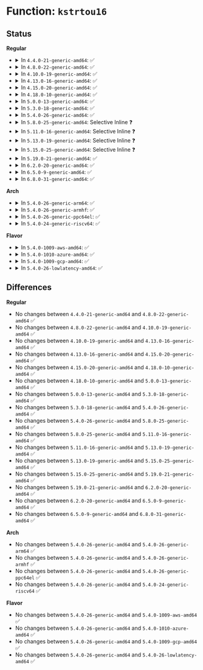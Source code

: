 # Function: <code>kstrtou16</code>

## Status
<b>Regular</b>
<ul>
<li>
<details>
<summary>In <code>4.4.0-21-generic-amd64</code>: ✅</summary>

```c
int kstrtou16(const char * s, unsigned int base, u16 * res)
```

```json
{
  "name": "kstrtou16",
  "collision_type": "Unique Global",
  "inline_type": "No",
  "funcs": [
    {
      "addr": 18446744071583047488,
      "name": "kstrtou16",
      "external": true,
      "loc": "lib/kstrtox.c:264",
      "file": "lib/kstrtox.c",
      "inline": "seen, unknown",
      "caller_inline": [],
      "caller_func": [
        "kernel/params.c:param_set_ushort",
        "lib/kstrtox.c:kstrtou16_from_user",
        "drivers/pci/pci-sysfs.c:sriov_numvfs_store",
        "drivers/usb/core/sysfs.c:usb2_lpm_l1_timeout_store",
        "net/core/netpoll.c:netpoll_parse_options",
        "net/core/netpoll.c:netpoll_parse_options"
      ]
    }
  ],
  "symbols": [
    {
      "addr": 18446744071583047488,
      "name": "kstrtou16",
      "section": ".text",
      "bind": "STB_GLOBAL",
      "size": 100
    }
  ]
}
```
</details>
</li>
<li>
<details>
<summary>In <code>4.8.0-22-generic-amd64</code>: ✅</summary>

```c
int kstrtou16(const char * s, unsigned int base, u16 * res)
```

```json
{
  "name": "kstrtou16",
  "collision_type": "Unique Global",
  "inline_type": "No",
  "funcs": [
    {
      "addr": 18446744071583341072,
      "name": "kstrtou16",
      "external": true,
      "loc": "lib/kstrtox.c:264",
      "file": "lib/kstrtox.c",
      "inline": "seen, unknown",
      "caller_inline": [],
      "caller_func": [
        "kernel/params.c:param_set_ushort",
        "lib/kstrtox.c:kstrtou16_from_user",
        "drivers/pci/pci-sysfs.c:sriov_numvfs_store",
        "drivers/usb/core/sysfs.c:usb2_lpm_l1_timeout_store",
        "net/core/netpoll.c:netpoll_parse_options",
        "net/core/netpoll.c:netpoll_parse_options"
      ]
    }
  ],
  "symbols": [
    {
      "addr": 18446744071583341072,
      "name": "kstrtou16",
      "section": ".text",
      "bind": "STB_GLOBAL",
      "size": 101
    }
  ]
}
```
</details>
</li>
<li>
<details>
<summary>In <code>4.10.0-19-generic-amd64</code>: ✅</summary>

```c
int kstrtou16(const char * s, unsigned int base, u16 * res)
```

```json
{
  "name": "kstrtou16",
  "collision_type": "Unique Global",
  "inline_type": "No",
  "funcs": [
    {
      "addr": 18446744071583466448,
      "name": "kstrtou16",
      "external": true,
      "loc": "lib/kstrtox.c:260",
      "file": "lib/kstrtox.c",
      "inline": "seen, unknown",
      "caller_inline": [],
      "caller_func": [
        "kernel/params.c:param_set_ushort",
        "lib/kstrtox.c:kstrtou16_from_user",
        "drivers/pci/pci-sysfs.c:sriov_numvfs_store",
        "drivers/usb/core/sysfs.c:usb2_lpm_l1_timeout_store",
        "net/core/netpoll.c:netpoll_parse_options",
        "net/core/netpoll.c:netpoll_parse_options"
      ]
    }
  ],
  "symbols": [
    {
      "addr": 18446744071583466448,
      "name": "kstrtou16",
      "section": ".text",
      "bind": "STB_GLOBAL",
      "size": 101
    }
  ]
}
```
</details>
</li>
<li>
<details>
<summary>In <code>4.13.0-16-generic-amd64</code>: ✅</summary>

```c
int kstrtou16(const char * s, unsigned int base, u16 * res)
```

```json
{
  "name": "kstrtou16",
  "collision_type": "Unique Global",
  "inline_type": "No",
  "funcs": [
    {
      "addr": 18446744071583488720,
      "name": "kstrtou16",
      "external": true,
      "loc": "lib/kstrtox.c:262",
      "file": "lib/kstrtox.c",
      "inline": "seen, unknown",
      "caller_inline": [],
      "caller_func": [
        "kernel/params.c:param_set_ushort",
        "lib/kstrtox.c:kstrtou16_from_user",
        "drivers/pci/pci-sysfs.c:sriov_numvfs_store",
        "drivers/pci/endpoint/pci-ep-cfs.c:pci_epf_subsys_id_store",
        "drivers/pci/endpoint/pci-ep-cfs.c:pci_epf_subsys_vendor_id_store",
        "drivers/pci/endpoint/pci-ep-cfs.c:pci_epf_deviceid_store",
        "drivers/pci/endpoint/pci-ep-cfs.c:pci_epf_vendorid_store",
        "drivers/usb/core/sysfs.c:usb2_lpm_l1_timeout_store",
        "net/core/utils.c:inet_pton_with_scope",
        "net/core/netpoll.c:netpoll_parse_options",
        "net/core/netpoll.c:netpoll_parse_options"
      ]
    }
  ],
  "symbols": [
    {
      "addr": 18446744071583488720,
      "name": "kstrtou16",
      "section": ".text",
      "bind": "STB_GLOBAL",
      "size": 102
    }
  ]
}
```
</details>
</li>
<li>
<details>
<summary>In <code>4.15.0-20-generic-amd64</code>: ✅</summary>

```c
int kstrtou16(const char * s, unsigned int base, u16 * res)
```

```json
{
  "name": "kstrtou16",
  "collision_type": "Unique Global",
  "inline_type": "No",
  "funcs": [
    {
      "addr": 18446744071583669760,
      "name": "kstrtou16",
      "external": true,
      "loc": "lib/kstrtox.c:263",
      "file": "lib/kstrtox.c",
      "inline": "seen, unknown",
      "caller_inline": [],
      "caller_func": [
        "kernel/params.c:param_set_ushort",
        "lib/kstrtox.c:kstrtou16_from_user",
        "drivers/pci/pci-sysfs.c:sriov_numvfs_store",
        "drivers/pci/endpoint/pci-ep-cfs.c:pci_epf_subsys_id_store",
        "drivers/pci/endpoint/pci-ep-cfs.c:pci_epf_subsys_vendor_id_store",
        "drivers/pci/endpoint/pci-ep-cfs.c:pci_epf_deviceid_store",
        "drivers/pci/endpoint/pci-ep-cfs.c:pci_epf_vendorid_store",
        "drivers/usb/core/sysfs.c:usb2_lpm_l1_timeout_store",
        "net/core/utils.c:inet_pton_with_scope",
        "net/core/netpoll.c:netpoll_parse_options",
        "net/core/netpoll.c:netpoll_parse_options"
      ]
    }
  ],
  "symbols": [
    {
      "addr": 18446744071583669760,
      "name": "kstrtou16",
      "section": ".text",
      "bind": "STB_GLOBAL",
      "size": 102
    }
  ]
}
```
</details>
</li>
<li>
<details>
<summary>In <code>4.18.0-10-generic-amd64</code>: ✅</summary>

```c
int kstrtou16(const char * s, unsigned int base, u16 * res)
```

```json
{
  "name": "kstrtou16",
  "collision_type": "Unique Global",
  "inline_type": "No",
  "funcs": [
    {
      "addr": 18446744071583887536,
      "name": "kstrtou16",
      "external": true,
      "loc": "lib/kstrtox.c:263",
      "file": "lib/kstrtox.c",
      "inline": "seen, unknown",
      "caller_inline": [],
      "caller_func": [
        "kernel/params.c:param_set_ushort",
        "lib/kstrtox.c:kstrtou16_from_user",
        "drivers/pci/pci-sysfs.c:sriov_numvfs_store",
        "drivers/pci/endpoint/pci-ep-cfs.c:pci_epf_subsys_id_store",
        "drivers/pci/endpoint/pci-ep-cfs.c:pci_epf_subsys_vendor_id_store",
        "drivers/pci/endpoint/pci-ep-cfs.c:pci_epf_deviceid_store",
        "drivers/pci/endpoint/pci-ep-cfs.c:pci_epf_vendorid_store",
        "drivers/usb/core/sysfs.c:usb2_lpm_l1_timeout_store",
        "net/core/utils.c:inet_pton_with_scope",
        "net/core/netpoll.c:netpoll_parse_options",
        "net/core/netpoll.c:netpoll_parse_options"
      ]
    }
  ],
  "symbols": [
    {
      "addr": 18446744071583887536,
      "name": "kstrtou16",
      "section": ".text",
      "bind": "STB_GLOBAL",
      "size": 102
    }
  ]
}
```
</details>
</li>
<li>
<details>
<summary>In <code>5.0.0-13-generic-amd64</code>: ✅</summary>

```c
int kstrtou16(const char * s, unsigned int base, u16 * res)
```

```json
{
  "name": "kstrtou16",
  "collision_type": "Unique Global",
  "inline_type": "No",
  "funcs": [
    {
      "addr": 18446744071583971776,
      "name": "kstrtou16",
      "external": true,
      "loc": "lib/kstrtox.c:263",
      "file": "lib/kstrtox.c",
      "inline": "seen, unknown",
      "caller_inline": [],
      "caller_func": [
        "kernel/params.c:param_set_ushort",
        "lib/kstrtox.c:kstrtou16_from_user",
        "drivers/pci/pci-sysfs.c:sriov_numvfs_store",
        "drivers/pci/endpoint/pci-ep-cfs.c:pci_epf_subsys_id_store",
        "drivers/pci/endpoint/pci-ep-cfs.c:pci_epf_subsys_vendor_id_store",
        "drivers/pci/endpoint/pci-ep-cfs.c:pci_epf_deviceid_store",
        "drivers/pci/endpoint/pci-ep-cfs.c:pci_epf_vendorid_store",
        "drivers/pci/endpoint/pci-ep-cfs.c:pci_epf_msix_interrupts_store",
        "drivers/usb/core/sysfs.c:usb2_lpm_l1_timeout_store",
        "net/core/utils.c:inet_pton_with_scope",
        "net/core/netpoll.c:netpoll_parse_options",
        "net/core/netpoll.c:netpoll_parse_options"
      ]
    }
  ],
  "symbols": [
    {
      "addr": 18446744071583971776,
      "name": "kstrtou16",
      "section": ".text",
      "bind": "STB_GLOBAL",
      "size": 102
    }
  ]
}
```
</details>
</li>
<li>
<details>
<summary>In <code>5.3.0-18-generic-amd64</code>: ✅</summary>

```c
int kstrtou16(const char * s, unsigned int base, u16 * res)
```

```json
{
  "name": "kstrtou16",
  "collision_type": "Unique Global",
  "inline_type": "No",
  "funcs": [
    {
      "addr": 18446744071584152992,
      "name": "kstrtou16",
      "external": true,
      "loc": "lib/kstrtox.c:263",
      "file": "lib/kstrtox.c",
      "inline": "seen, unknown",
      "caller_inline": [],
      "caller_func": [
        "kernel/params.c:param_set_ushort",
        "lib/kstrtox.c:kstrtou16_from_user",
        "drivers/pci/pci-sysfs.c:sriov_numvfs_store",
        "drivers/pci/endpoint/pci-ep-cfs.c:pci_epf_subsys_id_store",
        "drivers/pci/endpoint/pci-ep-cfs.c:pci_epf_subsys_vendor_id_store",
        "drivers/pci/endpoint/pci-ep-cfs.c:pci_epf_deviceid_store",
        "drivers/pci/endpoint/pci-ep-cfs.c:pci_epf_vendorid_store",
        "drivers/pci/endpoint/pci-ep-cfs.c:pci_epf_msix_interrupts_store",
        "drivers/usb/core/sysfs.c:usb2_lpm_l1_timeout_store",
        "net/core/utils.c:inet_pton_with_scope",
        "net/core/netpoll.c:netpoll_parse_options",
        "net/core/netpoll.c:netpoll_parse_options"
      ]
    }
  ],
  "symbols": [
    {
      "addr": 18446744071584152992,
      "name": "kstrtou16",
      "section": ".text",
      "bind": "STB_GLOBAL",
      "size": 102
    }
  ]
}
```
</details>
</li>
<li>
<details>
<summary>In <code>5.4.0-26-generic-amd64</code>: ✅</summary>

```c
int kstrtou16(const char * s, unsigned int base, u16 * res)
```

```json
{
  "name": "kstrtou16",
  "collision_type": "Unique Global",
  "inline_type": "No",
  "funcs": [
    {
      "addr": 18446744071584275616,
      "name": "kstrtou16",
      "external": true,
      "loc": "lib/kstrtox.c:263",
      "file": "lib/kstrtox.c",
      "inline": "seen, unknown",
      "caller_inline": [],
      "caller_func": [
        "kernel/params.c:param_set_ushort",
        "lib/kstrtox.c:kstrtou16_from_user",
        "drivers/pci/iov.c:sriov_numvfs_store",
        "drivers/pci/endpoint/pci-ep-cfs.c:pci_epf_subsys_id_store",
        "drivers/pci/endpoint/pci-ep-cfs.c:pci_epf_subsys_vendor_id_store",
        "drivers/pci/endpoint/pci-ep-cfs.c:pci_epf_deviceid_store",
        "drivers/pci/endpoint/pci-ep-cfs.c:pci_epf_vendorid_store",
        "drivers/pci/endpoint/pci-ep-cfs.c:pci_epf_msix_interrupts_store",
        "drivers/usb/core/sysfs.c:usb2_lpm_l1_timeout_store",
        "net/core/utils.c:inet_pton_with_scope",
        "net/core/netpoll.c:netpoll_parse_options",
        "net/core/netpoll.c:netpoll_parse_options"
      ]
    }
  ],
  "symbols": [
    {
      "addr": 18446744071584275616,
      "name": "kstrtou16",
      "section": ".text",
      "bind": "STB_GLOBAL",
      "size": 102
    }
  ]
}
```
</details>
</li>
<li>
<details>
<summary>In <code>5.8.0-25-generic-amd64</code>: Selective Inline ❓</summary>

```c
int kstrtou16(const char * s, unsigned int base, u16 * res)
```

```json
{
  "name": "kstrtou16",
  "collision_type": "Unique Global",
  "inline_type": "Selective",
  "funcs": [
    {
      "addr": 18446744071584685163,
      "name": "kstrtou16",
      "external": true,
      "loc": "lib/kstrtox.c:263",
      "file": "lib/kstrtox.c",
      "inline": "not declared, inlined",
      "caller_inline": [
        "lib/kstrtox.c:kstrtou16_from_user"
      ],
      "caller_func": [
        "kernel/params.c:param_set_ushort",
        "drivers/pci/iov.c:sriov_numvfs_store",
        "drivers/pci/endpoint/pci-ep-cfs.c:pci_epf_subsys_id_store",
        "drivers/pci/endpoint/pci-ep-cfs.c:pci_epf_subsys_vendor_id_store",
        "drivers/pci/endpoint/pci-ep-cfs.c:pci_epf_deviceid_store",
        "drivers/pci/endpoint/pci-ep-cfs.c:pci_epf_vendorid_store",
        "drivers/pci/endpoint/pci-ep-cfs.c:pci_epf_msix_interrupts_store",
        "drivers/usb/core/sysfs.c:usb2_lpm_l1_timeout_store",
        "drivers/usb/core/quirks.c:quirks_param_set",
        "drivers/usb/core/quirks.c:quirks_param_set",
        "net/core/utils.c:inet_pton_with_scope",
        "net/core/netpoll.c:netpoll_parse_options",
        "net/core/netpoll.c:netpoll_parse_options"
      ]
    }
  ],
  "symbols": [
    {
      "addr": 18446744071584684848,
      "name": "kstrtou16",
      "section": ".text",
      "bind": "STB_GLOBAL",
      "size": 101
    }
  ]
}
```
</details>
</li>
<li>
<details>
<summary>In <code>5.11.0-16-generic-amd64</code>: Selective Inline ❓</summary>

```c
int kstrtou16(const char * s, unsigned int base, u16 * res)
```

```json
{
  "name": "kstrtou16",
  "collision_type": "Unique Global",
  "inline_type": "Selective",
  "funcs": [
    {
      "addr": 18446744071584802731,
      "name": "kstrtou16",
      "external": true,
      "loc": "lib/kstrtox.c:259",
      "file": "lib/kstrtox.c",
      "inline": "not declared, inlined",
      "caller_inline": [
        "lib/kstrtox.c:kstrtou16_from_user"
      ],
      "caller_func": [
        "kernel/params.c:param_set_ushort",
        "drivers/pci/iov.c:sriov_numvfs_store",
        "drivers/pci/endpoint/pci-ep-cfs.c:pci_epf_subsys_id_store",
        "drivers/pci/endpoint/pci-ep-cfs.c:pci_epf_subsys_vendor_id_store",
        "drivers/pci/endpoint/pci-ep-cfs.c:pci_epf_deviceid_store",
        "drivers/pci/endpoint/pci-ep-cfs.c:pci_epf_vendorid_store",
        "drivers/pci/endpoint/pci-ep-cfs.c:pci_epf_msix_interrupts_store",
        "drivers/usb/core/sysfs.c:usb2_lpm_l1_timeout_store",
        "drivers/usb/core/quirks.c:quirks_param_set",
        "drivers/usb/core/quirks.c:quirks_param_set",
        "net/core/utils.c:inet_pton_with_scope",
        "net/core/netpoll.c:netpoll_parse_options",
        "net/core/netpoll.c:netpoll_parse_options"
      ]
    }
  ],
  "symbols": [
    {
      "addr": 18446744071584802416,
      "name": "kstrtou16",
      "section": ".text",
      "bind": "STB_GLOBAL",
      "size": 101
    }
  ]
}
```
</details>
</li>
<li>
<details>
<summary>In <code>5.13.0-19-generic-amd64</code>: Selective Inline ❓</summary>

```c
int kstrtou16(const char * s, unsigned int base, u16 * res)
```

```json
{
  "name": "kstrtou16",
  "collision_type": "Unique Global",
  "inline_type": "Selective",
  "funcs": [
    {
      "addr": 18446744071584846891,
      "name": "kstrtou16",
      "external": true,
      "loc": "lib/kstrtox.c:266",
      "file": "lib/kstrtox.c",
      "inline": "not declared, inlined",
      "caller_inline": [
        "lib/kstrtox.c:kstrtou16_from_user"
      ],
      "caller_func": [
        "kernel/params.c:param_set_ushort",
        "drivers/pci/iov.c:sriov_numvfs_store",
        "drivers/pci/endpoint/pci-ep-cfs.c:pci_epf_subsys_id_store",
        "drivers/pci/endpoint/pci-ep-cfs.c:pci_epf_subsys_vendor_id_store",
        "drivers/pci/endpoint/pci-ep-cfs.c:pci_epf_deviceid_store",
        "drivers/pci/endpoint/pci-ep-cfs.c:pci_epf_vendorid_store",
        "drivers/pci/endpoint/pci-ep-cfs.c:pci_epf_msix_interrupts_store",
        "drivers/usb/core/sysfs.c:usb2_lpm_l1_timeout_store",
        "drivers/usb/core/quirks.c:quirks_param_set",
        "drivers/usb/core/quirks.c:quirks_param_set",
        "net/core/utils.c:inet_pton_with_scope",
        "net/core/netpoll.c:netpoll_parse_options",
        "net/core/netpoll.c:netpoll_parse_options"
      ]
    }
  ],
  "symbols": [
    {
      "addr": 18446744071584846080,
      "name": "kstrtou16",
      "section": ".text",
      "bind": "STB_GLOBAL",
      "size": 101
    }
  ]
}
```
</details>
</li>
<li>
<details>
<summary>In <code>5.15.0-25-generic-amd64</code>: Selective Inline ❓</summary>

```c
int kstrtou16(const char * s, unsigned int base, u16 * res)
```

```json
{
  "name": "kstrtou16",
  "collision_type": "Unique Global",
  "inline_type": "Selective",
  "funcs": [
    {
      "addr": 18446744071585266929,
      "name": "kstrtou16",
      "external": true,
      "loc": "lib/kstrtox.c:267",
      "file": "lib/kstrtox.c",
      "inline": "not declared, inlined",
      "caller_inline": [
        "lib/kstrtox.c:kstrtou16_from_user"
      ],
      "caller_func": [
        "kernel/params.c:param_set_ushort",
        "drivers/pci/iov.c:sriov_numvfs_store",
        "drivers/pci/endpoint/pci-ep-cfs.c:pci_epf_subsys_id_store",
        "drivers/pci/endpoint/pci-ep-cfs.c:pci_epf_subsys_vendor_id_store",
        "drivers/pci/endpoint/pci-ep-cfs.c:pci_epf_deviceid_store",
        "drivers/pci/endpoint/pci-ep-cfs.c:pci_epf_vendorid_store",
        "drivers/pci/endpoint/pci-ep-cfs.c:pci_epf_msix_interrupts_store",
        "drivers/usb/core/sysfs.c:usb2_lpm_l1_timeout_store",
        "drivers/usb/core/quirks.c:quirks_param_set",
        "drivers/usb/core/quirks.c:quirks_param_set",
        "net/core/utils.c:inet_pton_with_scope",
        "net/core/netpoll.c:netpoll_parse_options",
        "net/core/netpoll.c:netpoll_parse_options"
      ]
    }
  ],
  "symbols": [
    {
      "addr": 18446744071585266064,
      "name": "kstrtou16",
      "section": ".text",
      "bind": "STB_GLOBAL",
      "size": 101
    }
  ]
}
```
</details>
</li>
<li>
<details>
<summary>In <code>5.19.0-21-generic-amd64</code>: ✅</summary>

```c
int kstrtou16(const char * s, unsigned int base, u16 * res)
```

```json
{
  "name": "kstrtou16",
  "collision_type": "Unique Global",
  "inline_type": "No",
  "funcs": [
    {
      "addr": 18446744071586111072,
      "name": "kstrtou16",
      "external": true,
      "loc": "lib/kstrtox.c:275",
      "file": "lib/kstrtox.c",
      "inline": "seen, unknown",
      "caller_inline": [],
      "caller_func": [
        "kernel/params.c:param_set_ushort",
        "lib/kstrtox.c:kstrtou16_from_user",
        "drivers/pci/iov.c:sriov_numvfs_store",
        "drivers/pci/endpoint/pci-ep-cfs.c:pci_epf_subsys_id_store",
        "drivers/pci/endpoint/pci-ep-cfs.c:pci_epf_subsys_vendor_id_store",
        "drivers/pci/endpoint/pci-ep-cfs.c:pci_epf_deviceid_store",
        "drivers/pci/endpoint/pci-ep-cfs.c:pci_epf_vendorid_store",
        "drivers/pci/endpoint/pci-ep-cfs.c:pci_epf_msix_interrupts_store",
        "drivers/char/hw_random/core.c:rng_quality_store",
        "drivers/usb/core/sysfs.c:usb2_lpm_l1_timeout_store",
        "drivers/usb/core/quirks.c:quirks_param_set",
        "drivers/usb/core/quirks.c:quirks_param_set",
        "net/core/utils.c:inet_pton_with_scope",
        "net/core/netpoll.c:netpoll_parse_options",
        "net/core/netpoll.c:netpoll_parse_options"
      ]
    }
  ],
  "symbols": [
    {
      "addr": 18446744071586111072,
      "name": "kstrtou16",
      "section": ".text",
      "bind": "STB_GLOBAL",
      "size": 108
    }
  ]
}
```
</details>
</li>
<li>
<details>
<summary>In <code>6.2.0-20-generic-amd64</code>: ✅</summary>

```c
int kstrtou16(const char * s, unsigned int base, u16 * res)
```

```json
{
  "name": "kstrtou16",
  "collision_type": "Unique Global",
  "inline_type": "No",
  "funcs": [
    {
      "addr": 18446744071587096848,
      "name": "kstrtou16",
      "external": true,
      "loc": "lib/kstrtox.c:275",
      "file": "lib/kstrtox.c",
      "inline": "seen, unknown",
      "caller_inline": [],
      "caller_func": [
        "kernel/params.c:param_set_ushort",
        "lib/kstrtox.c:kstrtou16_from_user",
        "drivers/pci/iov.c:sriov_numvfs_store",
        "drivers/pci/endpoint/pci-ep-cfs.c:pci_epf_subsys_id_store",
        "drivers/pci/endpoint/pci-ep-cfs.c:pci_epf_subsys_vendor_id_store",
        "drivers/pci/endpoint/pci-ep-cfs.c:pci_epf_deviceid_store",
        "drivers/pci/endpoint/pci-ep-cfs.c:pci_epf_vendorid_store",
        "drivers/pci/endpoint/pci-ep-cfs.c:pci_epf_msix_interrupts_store",
        "drivers/char/hw_random/core.c:rng_quality_store",
        "drivers/usb/core/sysfs.c:usb2_lpm_l1_timeout_store",
        "drivers/usb/core/quirks.c:quirks_param_set",
        "drivers/usb/core/quirks.c:quirks_param_set",
        "net/core/utils.c:inet_pton_with_scope",
        "net/core/netpoll.c:netpoll_parse_options",
        "net/core/netpoll.c:netpoll_parse_options"
      ]
    }
  ],
  "symbols": [
    {
      "addr": 18446744071587096848,
      "name": "kstrtou16",
      "section": ".text",
      "bind": "STB_GLOBAL",
      "size": 108
    }
  ]
}
```
</details>
</li>
<li>
<details>
<summary>In <code>6.5.0-9-generic-amd64</code>: ✅</summary>

```c
int kstrtou16(const char * s, unsigned int base, u16 * res)
```

```json
{
  "name": "kstrtou16",
  "collision_type": "Unique Global",
  "inline_type": "No",
  "funcs": [
    {
      "addr": 18446744071587356912,
      "name": "kstrtou16",
      "external": true,
      "loc": "lib/kstrtox.c:275",
      "file": "lib/kstrtox.c",
      "inline": "seen, unknown",
      "caller_inline": [],
      "caller_func": [
        "kernel/params.c:param_set_ushort",
        "lib/kstrtox.c:kstrtou16_from_user",
        "drivers/pci/iov.c:sriov_numvfs_store",
        "drivers/pci/endpoint/pci-ep-cfs.c:pci_epf_subsys_id_store",
        "drivers/pci/endpoint/pci-ep-cfs.c:pci_epf_subsys_vendor_id_store",
        "drivers/pci/endpoint/pci-ep-cfs.c:pci_epf_deviceid_store",
        "drivers/pci/endpoint/pci-ep-cfs.c:pci_epf_vendorid_store",
        "drivers/pci/endpoint/pci-ep-cfs.c:pci_epf_msix_interrupts_store",
        "drivers/char/hw_random/core.c:rng_quality_store",
        "drivers/usb/core/sysfs.c:usb2_lpm_l1_timeout_store",
        "drivers/usb/core/quirks.c:quirks_param_set",
        "drivers/usb/core/quirks.c:quirks_param_set",
        "drivers/usb/host/xhci-dbgcap.c:dbc_bcdDevice_store",
        "drivers/usb/host/xhci-dbgcap.c:dbc_idProduct_store",
        "drivers/usb/host/xhci-dbgcap.c:dbc_idVendor_store",
        "net/core/utils.c:inet_pton_with_scope",
        "net/core/netpoll.c:netpoll_parse_options",
        "net/core/netpoll.c:netpoll_parse_options"
      ]
    }
  ],
  "symbols": [
    {
      "addr": 18446744071587356912,
      "name": "kstrtou16",
      "section": ".text",
      "bind": "STB_GLOBAL",
      "size": 108
    }
  ]
}
```
</details>
</li>
<li>
<details>
<summary>In <code>6.8.0-31-generic-amd64</code>: ✅</summary>

```c
int kstrtou16(const char * s, unsigned int base, u16 * res)
```

```json
{
  "name": "kstrtou16",
  "collision_type": "Unique Global",
  "inline_type": "No",
  "funcs": [
    {
      "addr": 18446744071587643232,
      "name": "kstrtou16",
      "external": true,
      "loc": "lib/kstrtox.c:275",
      "file": "lib/kstrtox.c",
      "inline": "seen, unknown",
      "caller_inline": [],
      "caller_func": [
        "kernel/params.c:param_set_ushort",
        "lib/kstrtox.c:kstrtou16_from_user",
        "drivers/pci/iov.c:sriov_numvfs_store",
        "drivers/pci/endpoint/pci-ep-cfs.c:pci_epf_subsys_id_store",
        "drivers/pci/endpoint/pci-ep-cfs.c:pci_epf_subsys_vendor_id_store",
        "drivers/pci/endpoint/pci-ep-cfs.c:pci_epf_deviceid_store",
        "drivers/pci/endpoint/pci-ep-cfs.c:pci_epf_vendorid_store",
        "drivers/pci/endpoint/pci-ep-cfs.c:pci_epf_msix_interrupts_store",
        "drivers/char/hw_random/core.c:rng_quality_store",
        "drivers/usb/core/sysfs.c:usb2_lpm_l1_timeout_store",
        "drivers/usb/core/quirks.c:quirks_param_set",
        "drivers/usb/core/quirks.c:quirks_param_set",
        "drivers/usb/host/xhci-dbgcap.c:dbc_bcdDevice_store",
        "drivers/usb/host/xhci-dbgcap.c:dbc_idProduct_store",
        "drivers/usb/host/xhci-dbgcap.c:dbc_idVendor_store",
        "net/core/utils.c:inet_pton_with_scope",
        "net/core/netpoll.c:netpoll_parse_options",
        "net/core/netpoll.c:netpoll_parse_options"
      ]
    }
  ],
  "symbols": [
    {
      "addr": 18446744071587643232,
      "name": "kstrtou16",
      "section": ".text",
      "bind": "STB_GLOBAL",
      "size": 108
    }
  ]
}
```
</details>
</li>
</ul>
<b>Arch</b>
<ul>
<li>
<details>
<summary>In <code>5.4.0-26-generic-arm64</code>: ✅</summary>

```c
int kstrtou16(const char * s, unsigned int base, u16 * res)
```

```json
{
  "name": "kstrtou16",
  "collision_type": "Unique Global",
  "inline_type": "No",
  "funcs": [
    {
      "addr": 18446603336496160952,
      "name": "kstrtou16",
      "external": true,
      "loc": "lib/kstrtox.c:263",
      "file": "lib/kstrtox.c",
      "inline": "seen, unknown",
      "caller_inline": [],
      "caller_func": [
        "kernel/params.c:param_set_ushort",
        "lib/kstrtox.c:kstrtou16_from_user",
        "drivers/pci/iov.c:sriov_numvfs_store",
        "drivers/pci/endpoint/pci-ep-cfs.c:pci_epf_subsys_id_store",
        "drivers/pci/endpoint/pci-ep-cfs.c:pci_epf_subsys_vendor_id_store",
        "drivers/pci/endpoint/pci-ep-cfs.c:pci_epf_deviceid_store",
        "drivers/pci/endpoint/pci-ep-cfs.c:pci_epf_vendorid_store",
        "drivers/pci/endpoint/pci-ep-cfs.c:pci_epf_msix_interrupts_store",
        "drivers/usb/core/sysfs.c:usb2_lpm_l1_timeout_store",
        "net/core/utils.c:inet_pton_with_scope",
        "net/core/netpoll.c:netpoll_parse_options",
        "net/core/netpoll.c:netpoll_parse_options"
      ]
    }
  ],
  "symbols": [
    {
      "addr": 18446603336496160952,
      "name": "kstrtou16",
      "section": ".text",
      "bind": "STB_GLOBAL",
      "size": 124
    }
  ]
}
```
</details>
</li>
<li>
<details>
<summary>In <code>5.4.0-26-generic-armhf</code>: ✅</summary>

```c
int kstrtou16(const char * s, unsigned int base, u16 * res)
```

```json
{
  "name": "kstrtou16",
  "collision_type": "Unique Global",
  "inline_type": "No",
  "funcs": [
    {
      "addr": 3229481924,
      "name": "kstrtou16",
      "external": true,
      "loc": "lib/kstrtox.c:263",
      "file": "lib/kstrtox.c",
      "inline": "seen, unknown",
      "caller_inline": [],
      "caller_func": [
        "kernel/params.c:param_set_ushort",
        "lib/kstrtox.c:kstrtou16_from_user",
        "drivers/pci/iov.c:sriov_numvfs_store",
        "drivers/pci/endpoint/pci-ep-cfs.c:pci_epf_subsys_id_store",
        "drivers/pci/endpoint/pci-ep-cfs.c:pci_epf_subsys_vendor_id_store",
        "drivers/pci/endpoint/pci-ep-cfs.c:pci_epf_deviceid_store",
        "drivers/pci/endpoint/pci-ep-cfs.c:pci_epf_vendorid_store",
        "drivers/pci/endpoint/pci-ep-cfs.c:pci_epf_msix_interrupts_store",
        "drivers/usb/core/sysfs.c:usb2_lpm_l1_timeout_store",
        "net/core/utils.c:inet_pton_with_scope",
        "net/core/netpoll.c:netpoll_parse_options",
        "net/core/netpoll.c:netpoll_parse_options"
      ]
    }
  ],
  "symbols": [
    {
      "addr": 3229481924,
      "name": "kstrtou16",
      "section": ".text",
      "bind": "STB_GLOBAL",
      "size": 132
    }
  ]
}
```
</details>
</li>
<li>
<details>
<summary>In <code>5.4.0-26-generic-ppc64el</code>: ✅</summary>

```c
int kstrtou16(const char * s, unsigned int base, u16 * res)
```

```json
{
  "name": "kstrtou16",
  "collision_type": "Unique Global",
  "inline_type": "No",
  "funcs": [
    {
      "addr": 13835058055290424736,
      "name": "kstrtou16",
      "external": true,
      "loc": "lib/kstrtox.c:263",
      "file": "lib/kstrtox.c",
      "inline": "seen, unknown",
      "caller_inline": [],
      "caller_func": [
        "kernel/params.c:param_set_ushort",
        "lib/kstrtox.c:kstrtou16_from_user",
        "drivers/pci/iov.c:sriov_numvfs_store",
        "drivers/pci/endpoint/pci-ep-cfs.c:pci_epf_subsys_id_store",
        "drivers/pci/endpoint/pci-ep-cfs.c:pci_epf_subsys_vendor_id_store",
        "drivers/pci/endpoint/pci-ep-cfs.c:pci_epf_deviceid_store",
        "drivers/pci/endpoint/pci-ep-cfs.c:pci_epf_vendorid_store",
        "drivers/pci/endpoint/pci-ep-cfs.c:pci_epf_msix_interrupts_store",
        "drivers/usb/core/sysfs.c:usb2_lpm_l1_timeout_store",
        "net/core/utils.c:inet_pton_with_scope",
        "net/core/netpoll.c:netpoll_parse_options",
        "net/core/netpoll.c:netpoll_parse_options"
      ]
    }
  ],
  "symbols": [
    {
      "addr": 13835058055290424736,
      "name": "kstrtou16",
      "section": ".text",
      "bind": "STB_GLOBAL",
      "size": 160
    }
  ]
}
```
</details>
</li>
<li>
<details>
<summary>In <code>5.4.0-24-generic-riscv64</code>: ✅</summary>

```c
int kstrtou16(const char * s, unsigned int base, u16 * res)
```

```json
{
  "name": "kstrtou16",
  "collision_type": "Unique Global",
  "inline_type": "No",
  "funcs": [
    {
      "addr": 18446743936275212538,
      "name": "kstrtou16",
      "external": true,
      "loc": "lib/kstrtox.c:263",
      "file": "lib/kstrtox.c",
      "inline": "seen, unknown",
      "caller_inline": [],
      "caller_func": [
        "kernel/params.c:param_set_ushort",
        "lib/kstrtox.c:kstrtou16_from_user",
        "drivers/pci/iov.c:sriov_numvfs_store",
        "drivers/pci/endpoint/pci-ep-cfs.c:pci_epf_subsys_id_store",
        "drivers/pci/endpoint/pci-ep-cfs.c:pci_epf_subsys_vendor_id_store",
        "drivers/pci/endpoint/pci-ep-cfs.c:pci_epf_deviceid_store",
        "drivers/pci/endpoint/pci-ep-cfs.c:pci_epf_vendorid_store",
        "drivers/pci/endpoint/pci-ep-cfs.c:pci_epf_msix_interrupts_store",
        "drivers/usb/core/sysfs.c:usb2_lpm_l1_timeout_store",
        "net/core/utils.c:inet_pton_with_scope",
        "net/core/netpoll.c:netpoll_parse_options",
        "net/core/netpoll.c:netpoll_parse_options"
      ]
    }
  ],
  "symbols": [
    {
      "addr": 18446743936275212538,
      "name": "kstrtou16",
      "section": ".text",
      "bind": "STB_GLOBAL",
      "size": 78
    }
  ]
}
```
</details>
</li>
</ul>
<b>Flavor</b>
<ul>
<li>
<details>
<summary>In <code>5.4.0-1009-aws-amd64</code>: ✅</summary>

```c
int kstrtou16(const char * s, unsigned int base, u16 * res)
```

```json
{
  "name": "kstrtou16",
  "collision_type": "Unique Global",
  "inline_type": "No",
  "funcs": [
    {
      "addr": 18446744071584244352,
      "name": "kstrtou16",
      "external": true,
      "loc": "lib/kstrtox.c:263",
      "file": "lib/kstrtox.c",
      "inline": "seen, unknown",
      "caller_inline": [],
      "caller_func": [
        "kernel/params.c:param_set_ushort",
        "lib/kstrtox.c:kstrtou16_from_user",
        "drivers/pci/iov.c:sriov_numvfs_store",
        "drivers/pci/endpoint/pci-ep-cfs.c:pci_epf_subsys_id_store",
        "drivers/pci/endpoint/pci-ep-cfs.c:pci_epf_subsys_vendor_id_store",
        "drivers/pci/endpoint/pci-ep-cfs.c:pci_epf_deviceid_store",
        "drivers/pci/endpoint/pci-ep-cfs.c:pci_epf_vendorid_store",
        "drivers/pci/endpoint/pci-ep-cfs.c:pci_epf_msix_interrupts_store",
        "drivers/usb/core/sysfs.c:usb2_lpm_l1_timeout_store",
        "net/core/utils.c:inet_pton_with_scope",
        "net/core/netpoll.c:netpoll_parse_options",
        "net/core/netpoll.c:netpoll_parse_options"
      ]
    }
  ],
  "symbols": [
    {
      "addr": 18446744071584244352,
      "name": "kstrtou16",
      "section": ".text",
      "bind": "STB_GLOBAL",
      "size": 102
    }
  ]
}
```
</details>
</li>
<li>
<details>
<summary>In <code>5.4.0-1010-azure-amd64</code>: ✅</summary>

```c
int kstrtou16(const char * s, unsigned int base, u16 * res)
```

```json
{
  "name": "kstrtou16",
  "collision_type": "Unique Global",
  "inline_type": "No",
  "funcs": [
    {
      "addr": 18446744071584179552,
      "name": "kstrtou16",
      "external": true,
      "loc": "lib/kstrtox.c:263",
      "file": "lib/kstrtox.c",
      "inline": "seen, unknown",
      "caller_inline": [],
      "caller_func": [
        "kernel/params.c:param_set_ushort",
        "lib/kstrtox.c:kstrtou16_from_user",
        "drivers/pci/iov.c:sriov_numvfs_store",
        "drivers/pci/endpoint/pci-ep-cfs.c:pci_epf_subsys_id_store",
        "drivers/pci/endpoint/pci-ep-cfs.c:pci_epf_subsys_vendor_id_store",
        "drivers/pci/endpoint/pci-ep-cfs.c:pci_epf_deviceid_store",
        "drivers/pci/endpoint/pci-ep-cfs.c:pci_epf_vendorid_store",
        "drivers/pci/endpoint/pci-ep-cfs.c:pci_epf_msix_interrupts_store",
        "drivers/usb/core/sysfs.c:usb2_lpm_l1_timeout_store",
        "net/core/utils.c:inet_pton_with_scope",
        "net/core/netpoll.c:netpoll_parse_options",
        "net/core/netpoll.c:netpoll_parse_options"
      ]
    }
  ],
  "symbols": [
    {
      "addr": 18446744071584179552,
      "name": "kstrtou16",
      "section": ".text",
      "bind": "STB_GLOBAL",
      "size": 102
    }
  ]
}
```
</details>
</li>
<li>
<details>
<summary>In <code>5.4.0-1009-gcp-amd64</code>: ✅</summary>

```c
int kstrtou16(const char * s, unsigned int base, u16 * res)
```

```json
{
  "name": "kstrtou16",
  "collision_type": "Unique Global",
  "inline_type": "No",
  "funcs": [
    {
      "addr": 18446744071584228112,
      "name": "kstrtou16",
      "external": true,
      "loc": "lib/kstrtox.c:263",
      "file": "lib/kstrtox.c",
      "inline": "seen, unknown",
      "caller_inline": [],
      "caller_func": [
        "kernel/params.c:param_set_ushort",
        "lib/kstrtox.c:kstrtou16_from_user",
        "drivers/pci/iov.c:sriov_numvfs_store",
        "drivers/pci/endpoint/pci-ep-cfs.c:pci_epf_subsys_id_store",
        "drivers/pci/endpoint/pci-ep-cfs.c:pci_epf_subsys_vendor_id_store",
        "drivers/pci/endpoint/pci-ep-cfs.c:pci_epf_deviceid_store",
        "drivers/pci/endpoint/pci-ep-cfs.c:pci_epf_vendorid_store",
        "drivers/pci/endpoint/pci-ep-cfs.c:pci_epf_msix_interrupts_store",
        "drivers/usb/core/sysfs.c:usb2_lpm_l1_timeout_store",
        "net/core/utils.c:inet_pton_with_scope",
        "net/core/netpoll.c:netpoll_parse_options",
        "net/core/netpoll.c:netpoll_parse_options"
      ]
    }
  ],
  "symbols": [
    {
      "addr": 18446744071584228112,
      "name": "kstrtou16",
      "section": ".text",
      "bind": "STB_GLOBAL",
      "size": 102
    }
  ]
}
```
</details>
</li>
<li>
<details>
<summary>In <code>5.4.0-26-lowlatency-amd64</code>: ✅</summary>

```c
int kstrtou16(const char * s, unsigned int base, u16 * res)
```

```json
{
  "name": "kstrtou16",
  "collision_type": "Unique Global",
  "inline_type": "No",
  "funcs": [
    {
      "addr": 18446744071584332944,
      "name": "kstrtou16",
      "external": true,
      "loc": "lib/kstrtox.c:263",
      "file": "lib/kstrtox.c",
      "inline": "seen, unknown",
      "caller_inline": [],
      "caller_func": [
        "kernel/params.c:param_set_ushort",
        "lib/kstrtox.c:kstrtou16_from_user",
        "drivers/pci/iov.c:sriov_numvfs_store",
        "drivers/pci/endpoint/pci-ep-cfs.c:pci_epf_subsys_id_store",
        "drivers/pci/endpoint/pci-ep-cfs.c:pci_epf_subsys_vendor_id_store",
        "drivers/pci/endpoint/pci-ep-cfs.c:pci_epf_deviceid_store",
        "drivers/pci/endpoint/pci-ep-cfs.c:pci_epf_vendorid_store",
        "drivers/pci/endpoint/pci-ep-cfs.c:pci_epf_msix_interrupts_store",
        "drivers/usb/core/sysfs.c:usb2_lpm_l1_timeout_store",
        "net/core/utils.c:inet_pton_with_scope",
        "net/core/netpoll.c:netpoll_parse_options",
        "net/core/netpoll.c:netpoll_parse_options"
      ]
    }
  ],
  "symbols": [
    {
      "addr": 18446744071584332944,
      "name": "kstrtou16",
      "section": ".text",
      "bind": "STB_GLOBAL",
      "size": 102
    }
  ]
}
```
</details>
</li>
</ul>

## Differences
<b>Regular</b>
<ul>
<li>
No changes between <code>4.4.0-21-generic-amd64</code> and <code>4.8.0-22-generic-amd64</code> ✅
</li>
<li>
No changes between <code>4.8.0-22-generic-amd64</code> and <code>4.10.0-19-generic-amd64</code> ✅
</li>
<li>
No changes between <code>4.10.0-19-generic-amd64</code> and <code>4.13.0-16-generic-amd64</code> ✅
</li>
<li>
No changes between <code>4.13.0-16-generic-amd64</code> and <code>4.15.0-20-generic-amd64</code> ✅
</li>
<li>
No changes between <code>4.15.0-20-generic-amd64</code> and <code>4.18.0-10-generic-amd64</code> ✅
</li>
<li>
No changes between <code>4.18.0-10-generic-amd64</code> and <code>5.0.0-13-generic-amd64</code> ✅
</li>
<li>
No changes between <code>5.0.0-13-generic-amd64</code> and <code>5.3.0-18-generic-amd64</code> ✅
</li>
<li>
No changes between <code>5.3.0-18-generic-amd64</code> and <code>5.4.0-26-generic-amd64</code> ✅
</li>
<li>
No changes between <code>5.4.0-26-generic-amd64</code> and <code>5.8.0-25-generic-amd64</code> ✅
</li>
<li>
No changes between <code>5.8.0-25-generic-amd64</code> and <code>5.11.0-16-generic-amd64</code> ✅
</li>
<li>
No changes between <code>5.11.0-16-generic-amd64</code> and <code>5.13.0-19-generic-amd64</code> ✅
</li>
<li>
No changes between <code>5.13.0-19-generic-amd64</code> and <code>5.15.0-25-generic-amd64</code> ✅
</li>
<li>
No changes between <code>5.15.0-25-generic-amd64</code> and <code>5.19.0-21-generic-amd64</code> ✅
</li>
<li>
No changes between <code>5.19.0-21-generic-amd64</code> and <code>6.2.0-20-generic-amd64</code> ✅
</li>
<li>
No changes between <code>6.2.0-20-generic-amd64</code> and <code>6.5.0-9-generic-amd64</code> ✅
</li>
<li>
No changes between <code>6.5.0-9-generic-amd64</code> and <code>6.8.0-31-generic-amd64</code> ✅
</li>
</ul>
<b>Arch</b>
<ul>
<li>
No changes between <code>5.4.0-26-generic-amd64</code> and <code>5.4.0-26-generic-arm64</code> ✅
</li>
<li>
No changes between <code>5.4.0-26-generic-amd64</code> and <code>5.4.0-26-generic-armhf</code> ✅
</li>
<li>
No changes between <code>5.4.0-26-generic-amd64</code> and <code>5.4.0-26-generic-ppc64el</code> ✅
</li>
<li>
No changes between <code>5.4.0-26-generic-amd64</code> and <code>5.4.0-24-generic-riscv64</code> ✅
</li>
</ul>
<b>Flavor</b>
<ul>
<li>
No changes between <code>5.4.0-26-generic-amd64</code> and <code>5.4.0-1009-aws-amd64</code> ✅
</li>
<li>
No changes between <code>5.4.0-26-generic-amd64</code> and <code>5.4.0-1010-azure-amd64</code> ✅
</li>
<li>
No changes between <code>5.4.0-26-generic-amd64</code> and <code>5.4.0-1009-gcp-amd64</code> ✅
</li>
<li>
No changes between <code>5.4.0-26-generic-amd64</code> and <code>5.4.0-26-lowlatency-amd64</code> ✅
</li>
</ul>
